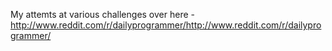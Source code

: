 My attemts at various challenges over here -
http://www.reddit.com/r/dailyprogrammer/http://www.reddit.com/r/dailyprogrammer/
